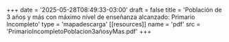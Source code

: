 +++
date = '2025-05-28T08:49:33-03:00'
draft = false
title = 'Población de 3 años y más con máximo nivel de enseñanza alcanzado: Primario Incompleto'
type = 'mapadescarga'
[[resources]]
    name = 'pdf'
    src = 'PrimarioIncompletoPoblacion3añosyMas.pdf'
+++
